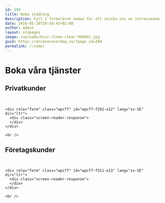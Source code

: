 ```yaml
---
id: 294
title: Boka städning
Description: Fyll i formuläret nedan för att skicka oss en intresseanmälan för städning så återkommer vi till er! 
date: 2016-05-26T10:59:45+02:00
author: admin
layout: oldpages
image: /uploads/blur-clean-clear-989941.jpg
guid: https://enrenarevardag.se/?page_id=294
permalink: /:name/
---
```

# Boka våra tjänster

 


<div class="responsive-tabs">
  <h2 class="tabtitle">
    Privatkunder
  </h2>
  
  <div class="tabcontent">
    <br /> 
    
    <div role="form" class="wpcf7" id="wpcf7-f291-o12" lang="sv-SE" dir="ltr">
      <div class="screen-reader-response">
      </div>
    </div>
    
    <br />
  </div>
  
  <h2 class="tabtitle">
    Företagskunder
  </h2>
  
  <div class="tabcontent">
    <br /> 
    
    <div role="form" class="wpcf7" id="wpcf7-f311-o13" lang="sv-SE" dir="ltr">
      <div class="screen-reader-response">
      </div>
    </div>
    
    <br />
  </div>
</div>